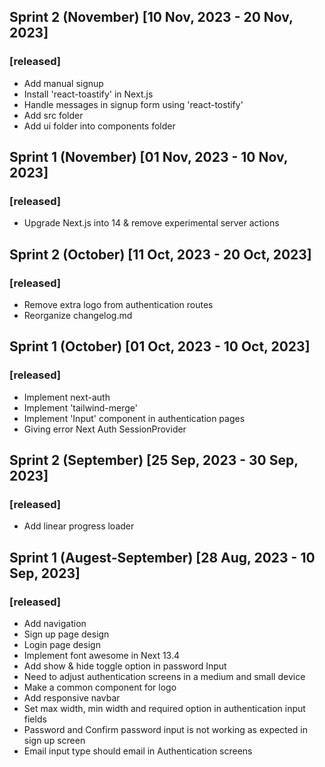 ## Sprint 2 (November) [10 Nov, 2023 - 20 Nov, 2023]
### [released]
- Add manual signup
- Install 'react-toastify' in Next.js
- Handle messages in signup form using 'react-tostify'
- Add src folder
- Add ui folder into components folder

## Sprint 1 (November) [01 Nov, 2023 - 10 Nov, 2023]
### [released]
- Upgrade Next.js into 14 & remove experimental server actions

## Sprint 2 (October) [11 Oct, 2023 - 20 Oct, 2023]
### [released]
- Remove extra logo from authentication routes
- Reorganize changelog.md

## Sprint 1 (October) [01 Oct, 2023 - 10 Oct, 2023]
### [released]
- Implement next-auth
- Implement 'tailwind-merge'
- Implement 'Input' component in authentication pages
- Giving error Next Auth SessionProvider

## Sprint 2 (September) [25 Sep, 2023 - 30 Sep, 2023]
### [released]
- Add linear progress loader

## Sprint 1 (Augest-September) [28 Aug, 2023 - 10 Sep, 2023]
### [released]
- Add navigation
- Sign up page design
- Login page design
- Implement font awesome in Next 13.4
- Add show & hide toggle option in password Input
- Need to adjust authentication screens in a medium and small device
- Make a common component for logo 
- Add responsive navbar
- Set max width, min width and required option in authentication input fields
- Password and Confirm password input is not working as expected in sign up screen
- Email input type should email in Authentication screens
